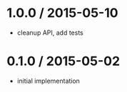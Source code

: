 
1.0.0 / 2015-05-10
==================

 * cleanup API, add tests

0.1.0 / 2015-05-02
==================

 * initial implementation
